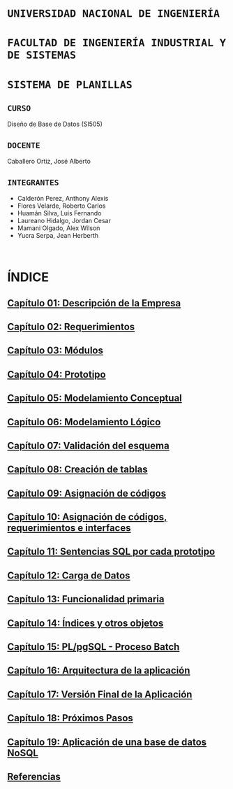 # `UNIVERSIDAD NACIONAL DE INGENIERÍA`
# `FACULTAD DE INGENIERÍA INDUSTRIAL Y DE SISTEMAS`
# `SISTEMA DE PLANILLAS`
## `CURSO`
Diseño de Base de Datos (SI505)
## `DOCENTE`
Caballero Ortiz, José Alberto
## `INTEGRANTES`
- Calderón Perez, Anthony Alexis
- Flores Velarde, Roberto Carlos
- Huamán Silva, Luis Fernando
- Laureano Hidalgo, Jordan Cesar
- Mamani Olgado, Alex Wilson
- Yucra Serpa, Jean Herberth

<br>

# ÍNDICE
## [Capítulo 01: Descripción de la Empresa](https://github.com/JordanLau21/DBD-Grupo2---23-2/blob/main/MONOGRAF%C3%8DA/Cap%C3%ADtulo%2001%3A%20Descripci%C3%B3n%20de%20la%20Empresa%2C%20Proceso%20de%20Negocio%20Elegido%20y%20Motivaci%C3%B3n.md)
## [Capítulo 02: Requerimientos](https://github.com/JordanLau21/DBD-Grupo2---23-2/blob/main/MONOGRAF%C3%8DA/Cap%C3%ADtulo%2002%3A%20Requerimientos.md)
## [Capítulo 03: Módulos](https://github.com/JordanLau21/DBD-Grupo2---23-2/blob/main/MONOGRAF%C3%8DA/Cap%C3%ADtulo%2003%3A%20M%C3%B3dulos.md)
## [Capítulo 04: Prototipo](https://github.com/JordanLau21/DBD-Grupo2---23-2/blob/main/MONOGRAF%C3%8DA/Cap%C3%ADtulo%2004%3A%20Prototipo.md)
## [Capítulo 05: Modelamiento Conceptual](https://github.com/JordanLau21/DBD-Grupo2---23-2/blob/main/MONOGRAF%C3%8DA/Cap%C3%ADtulo%2005%3A%20Modelamiento%20Conceptual.md)
## [Capítulo 06: Modelamiento Lógico](https://github.com/JordanLau21/DBD-Grupo2---23-2/blob/main/MONOGRAF%C3%8DA/Cap%C3%ADtulo%2006%3A%20Modelamiento%20L%C3%B3gico.md)
## [Capítulo 07: Validación del esquema](https://github.com/JordanLau21/DBD-Grupo2---23-2/blob/main/MONOGRAF%C3%8DA/Cap%C3%ADtulo%2007%3A%20Validaci%C3%B3n%20del%20esquema.md)
## [Capítulo 08: Creación de tablas](https://github.com/JordanLau21/DBD-Grupo2---23-2/blob/main/MONOGRAF%C3%8DA/Cap%C3%ADtulo%2008%3A%20Creacion%20de%20tablas.md)
## [Capítulo 09: Asignación de códigos](https://github.com/JordanLau21/DBD-Grupo2---23-2/blob/main/MONOGRAF%C3%8DA/Cap%C3%ADtulo%2009%3A%20Asignaci%C3%B3n%20de%20c%C3%B3digos.md)
## [Capítulo 10: Asignación de códigos, requerimientos e interfaces](https://github.com/JordanLau21/DBD-Grupo2---23-2/blob/main/MONOGRAF%C3%8DA/Cap%C3%ADtulo%2010%3A%20Asignacion%20de%20codigos%2C%20requerimientos%20e%20interfaces.md)
## [Capítulo 11: Sentencias SQL por cada prototipo](https://github.com/JordanLau21/DBD-Grupo2---23-2/blob/main/MONOGRAF%C3%8DA/Cap%C3%ADtulo%2011%3A%20Sentencias%20SQL%20por%20cada%20Prototipo.md)
## [Capítulo 12: Carga de Datos](https://github.com/JordanLau21/DBD-Grupo2---23-2/blob/main/MONOGRAF%C3%8DA/Cap%C3%ADtulo%2012%3A%20Carga%20de%20Datos.md)
## [Capítulo 13: Funcionalidad primaria](https://github.com/JordanLau21/DBD-Grupo2---23-2/blob/main/MONOGRAF%C3%8DA/Cap%C3%ADtulo%2013%3A%20Funcionalidad%20primaria.md)
## [Capítulo 14: Índices y otros objetos](https://github.com/JordanLau21/DBD-Grupo2---23-2/blob/main/MONOGRAF%C3%8DA/Cap%C3%ADtulo%2014%3A%20%C3%8Dndices%20y%20otros%20objetos%20de%20BD.md)
## [Capítulo 15: PL/pgSQL - Proceso Batch](https://github.com/JordanLau21/DBD-Grupo2---23-2/blob/main/MONOGRAF%C3%8DA/Cap%C3%ADtulo%2015%3A%20PL_pgSQL%20%E2%80%93%20Proceso%20Batch.md)
## [Capítulo 16: Arquitectura de la aplicación](https://github.com/JordanLau21/DBD-Grupo2---23-2/blob/main/MONOGRAF%C3%8DA/Cap%C3%ADtulo%2016%3A%20Arquitectura%20de%20la%20Aplicaci%C3%B3n.md)
## [Capítulo 17: Versión Final de la Aplicación](https://github.com/JordanLau21/DBD-Grupo2---23-2/blob/main/MONOGRAF%C3%8DA/Cap%C3%ADtulo%2017%3A%20Versi%C3%B3n%20Final%20de%20la%20Aplicaci%C3%B3n.md)
## [Capítulo 18: Próximos Pasos](https://github.com/JordanLau21/DBD-Grupo2---23-2/blob/main/MONOGRAF%C3%8DA/Cap%C3%ADtulo%2018%3A%20Pr%C3%B3ximos%20Pasos.md)
## [Capítulo 19: Aplicación de una base de datos NoSQL](https://github.com/JordanLau21/DBD-Grupo2---23-2/blob/main/MONOGRAF%C3%8DA/Cap%C3%ADtulo%2019%3A%20Aplicaci%C3%B3n%20de%20una%20base%20de%20datos%20NoSQL.md)
## [Referencias]()

